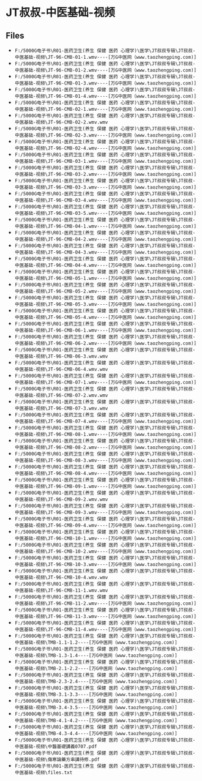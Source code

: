 # JT叔叔-中医基础-视频

## Files

- `F:/5000G电子书\R01-医药卫生(养生 保健 医药 心理学)\医学\JT叔叔专辑\JT叔叔-中医基础-视频\JT-96-CMB-01-1.wmv----[万G中医网（www.taozhengping.com)]`
- `F:/5000G电子书\R01-医药卫生(养生 保健 医药 心理学)\医学\JT叔叔专辑\JT叔叔-中医基础-视频\JT-96-CMB-01-2.wmv----[万G中医网（www.taozhengping.com)]`
- `F:/5000G电子书\R01-医药卫生(养生 保健 医药 心理学)\医学\JT叔叔专辑\JT叔叔-中医基础-视频\JT-96-CMB-01-3.wmv----[万G中医网（www.taozhengping.com)]`
- `F:/5000G电子书\R01-医药卫生(养生 保健 医药 心理学)\医学\JT叔叔专辑\JT叔叔-中医基础-视频\JT-96-CMB-01-4.wmv----[万G中医网（www.taozhengping.com)]`
- `F:/5000G电子书\R01-医药卫生(养生 保健 医药 心理学)\医学\JT叔叔专辑\JT叔叔-中医基础-视频\JT-96-CMB-02-1.wmv----[万G中医网（www.taozhengping.com)]`
- `F:/5000G电子书\R01-医药卫生(养生 保健 医药 心理学)\医学\JT叔叔专辑\JT叔叔-中医基础-视频\JT-96-CMB-02-2.wmv.wmv`
- `F:/5000G电子书\R01-医药卫生(养生 保健 医药 心理学)\医学\JT叔叔专辑\JT叔叔-中医基础-视频\JT-96-CMB-02-3.wmv----[万G中医网（www.taozhengping.com)]`
- `F:/5000G电子书\R01-医药卫生(养生 保健 医药 心理学)\医学\JT叔叔专辑\JT叔叔-中医基础-视频\JT-96-CMB-02-4.wmv----[万G中医网（www.taozhengping.com)]`
- `F:/5000G电子书\R01-医药卫生(养生 保健 医药 心理学)\医学\JT叔叔专辑\JT叔叔-中医基础-视频\JT-96-CMB-03-1.wmv----[万G中医网（www.taozhengping.com)]`
- `F:/5000G电子书\R01-医药卫生(养生 保健 医药 心理学)\医学\JT叔叔专辑\JT叔叔-中医基础-视频\JT-96-CMB-03-2.wmv----[万G中医网（www.taozhengping.com)]`
- `F:/5000G电子书\R01-医药卫生(养生 保健 医药 心理学)\医学\JT叔叔专辑\JT叔叔-中医基础-视频\JT-96-CMB-03-3.wmv----[万G中医网（www.taozhengping.com)]`
- `F:/5000G电子书\R01-医药卫生(养生 保健 医药 心理学)\医学\JT叔叔专辑\JT叔叔-中医基础-视频\JT-96-CMB-03-4.wmv----[万G中医网（www.taozhengping.com)]`
- `F:/5000G电子书\R01-医药卫生(养生 保健 医药 心理学)\医学\JT叔叔专辑\JT叔叔-中医基础-视频\JT-96-CMB-03-5.wmv----[万G中医网（www.taozhengping.com)]`
- `F:/5000G电子书\R01-医药卫生(养生 保健 医药 心理学)\医学\JT叔叔专辑\JT叔叔-中医基础-视频\JT-96-CMB-04-1.wmv----[万G中医网（www.taozhengping.com)]`
- `F:/5000G电子书\R01-医药卫生(养生 保健 医药 心理学)\医学\JT叔叔专辑\JT叔叔-中医基础-视频\JT-96-CMB-04-2.wmv----[万G中医网（www.taozhengping.com)]`
- `F:/5000G电子书\R01-医药卫生(养生 保健 医药 心理学)\医学\JT叔叔专辑\JT叔叔-中医基础-视频\JT-96-CMB-04-3.wmv----[万G中医网（www.taozhengping.com)]`
- `F:/5000G电子书\R01-医药卫生(养生 保健 医药 心理学)\医学\JT叔叔专辑\JT叔叔-中医基础-视频\JT-96-CMB-04-4.wmv----[万G中医网（www.taozhengping.com)]`
- `F:/5000G电子书\R01-医药卫生(养生 保健 医药 心理学)\医学\JT叔叔专辑\JT叔叔-中医基础-视频\JT-96-CMB-05-1.wmv----[万G中医网（www.taozhengping.com)]`
- `F:/5000G电子书\R01-医药卫生(养生 保健 医药 心理学)\医学\JT叔叔专辑\JT叔叔-中医基础-视频\JT-96-CMB-05-2.wmv----[万G中医网（www.taozhengping.com)]`
- `F:/5000G电子书\R01-医药卫生(养生 保健 医药 心理学)\医学\JT叔叔专辑\JT叔叔-中医基础-视频\JT-96-CMB-05-3.wmv----[万G中医网（www.taozhengping.com)]`
- `F:/5000G电子书\R01-医药卫生(养生 保健 医药 心理学)\医学\JT叔叔专辑\JT叔叔-中医基础-视频\JT-96-CMB-05-4.wmv----[万G中医网（www.taozhengping.com)]`
- `F:/5000G电子书\R01-医药卫生(养生 保健 医药 心理学)\医学\JT叔叔专辑\JT叔叔-中医基础-视频\JT-96-CMB-06-1.wmv----[万G中医网（www.taozhengping.com)]`
- `F:/5000G电子书\R01-医药卫生(养生 保健 医药 心理学)\医学\JT叔叔专辑\JT叔叔-中医基础-视频\JT-96-CMB-06-2.wmv----[万G中医网（www.taozhengping.com)]`
- `F:/5000G电子书\R01-医药卫生(养生 保健 医药 心理学)\医学\JT叔叔专辑\JT叔叔-中医基础-视频\JT-96-CMB-06-3.wmv.wmv`
- `F:/5000G电子书\R01-医药卫生(养生 保健 医药 心理学)\医学\JT叔叔专辑\JT叔叔-中医基础-视频\JT-96-CMB-06-4.wmv.wmv`
- `F:/5000G电子书\R01-医药卫生(养生 保健 医药 心理学)\医学\JT叔叔专辑\JT叔叔-中医基础-视频\JT-96-CMB-07-1.wmv----[万G中医网（www.taozhengping.com)]`
- `F:/5000G电子书\R01-医药卫生(养生 保健 医药 心理学)\医学\JT叔叔专辑\JT叔叔-中医基础-视频\JT-96-CMB-07-2.wmv.wmv`
- `F:/5000G电子书\R01-医药卫生(养生 保健 医药 心理学)\医学\JT叔叔专辑\JT叔叔-中医基础-视频\JT-96-CMB-07-3.wmv.wmv`
- `F:/5000G电子书\R01-医药卫生(养生 保健 医药 心理学)\医学\JT叔叔专辑\JT叔叔-中医基础-视频\JT-96-CMB-07-4.wmv----[万G中医网（www.taozhengping.com)]`
- `F:/5000G电子书\R01-医药卫生(养生 保健 医药 心理学)\医学\JT叔叔专辑\JT叔叔-中医基础-视频\JT-96-CMB-08-1.wmv----[万G中医网（www.taozhengping.com)]`
- `F:/5000G电子书\R01-医药卫生(养生 保健 医药 心理学)\医学\JT叔叔专辑\JT叔叔-中医基础-视频\JT-96-CMB-08-2.wmv----[万G中医网（www.taozhengping.com)]`
- `F:/5000G电子书\R01-医药卫生(养生 保健 医药 心理学)\医学\JT叔叔专辑\JT叔叔-中医基础-视频\JT-96-CMB-08-3.wmv----[万G中医网（www.taozhengping.com)]`
- `F:/5000G电子书\R01-医药卫生(养生 保健 医药 心理学)\医学\JT叔叔专辑\JT叔叔-中医基础-视频\JT-96-CMB-08-4.wmv----[万G中医网（www.taozhengping.com)]`
- `F:/5000G电子书\R01-医药卫生(养生 保健 医药 心理学)\医学\JT叔叔专辑\JT叔叔-中医基础-视频\JT-96-CMB-09-1.wmv----[万G中医网（www.taozhengping.com)]`
- `F:/5000G电子书\R01-医药卫生(养生 保健 医药 心理学)\医学\JT叔叔专辑\JT叔叔-中医基础-视频\JT-96-CMB-09-2.wmv.wmv`
- `F:/5000G电子书\R01-医药卫生(养生 保健 医药 心理学)\医学\JT叔叔专辑\JT叔叔-中医基础-视频\JT-96-CMB-09-3.wmv----[万G中医网（www.taozhengping.com)]`
- `F:/5000G电子书\R01-医药卫生(养生 保健 医药 心理学)\医学\JT叔叔专辑\JT叔叔-中医基础-视频\JT-96-CMB-09-4.wmv----[万G中医网（www.taozhengping.com)]`
- `F:/5000G电子书\R01-医药卫生(养生 保健 医药 心理学)\医学\JT叔叔专辑\JT叔叔-中医基础-视频\JT-96-CMB-10-1.wmv----[万G中医网（www.taozhengping.com)]`
- `F:/5000G电子书\R01-医药卫生(养生 保健 医药 心理学)\医学\JT叔叔专辑\JT叔叔-中医基础-视频\JT-96-CMB-10-2.wmv----[万G中医网（www.taozhengping.com)]`
- `F:/5000G电子书\R01-医药卫生(养生 保健 医药 心理学)\医学\JT叔叔专辑\JT叔叔-中医基础-视频\JT-96-CMB-10-3.wmv----[万G中医网（www.taozhengping.com)]`
- `F:/5000G电子书\R01-医药卫生(养生 保健 医药 心理学)\医学\JT叔叔专辑\JT叔叔-中医基础-视频\JT-96-CMB-10-4.wmv.wmv`
- `F:/5000G电子书\R01-医药卫生(养生 保健 医药 心理学)\医学\JT叔叔专辑\JT叔叔-中医基础-视频\JT-96-CMB-11-1.wmv.wmv`
- `F:/5000G电子书\R01-医药卫生(养生 保健 医药 心理学)\医学\JT叔叔专辑\JT叔叔-中医基础-视频\JT-96-CMB-11-2.wmv----[万G中医网（www.taozhengping.com)]`
- `F:/5000G电子书\R01-医药卫生(养生 保健 医药 心理学)\医学\JT叔叔专辑\JT叔叔-中医基础-视频\JT-96-CMB-11-3.wmv----[万G中医网（www.taozhengping.com)]`
- `F:/5000G电子书\R01-医药卫生(养生 保健 医药 心理学)\医学\JT叔叔专辑\JT叔叔-中医基础-视频\JT-96-CMB-11-4.wmv----[万G中医网（www.taozhengping.com)]`
- `F:/5000G电子书\R01-医药卫生(养生 保健 医药 心理学)\医学\JT叔叔专辑\JT叔叔-中医基础-视频\TMB-1.1-1.2----[万G中医网（www.taozhengping.com)]`
- `F:/5000G电子书\R01-医药卫生(养生 保健 医药 心理学)\医学\JT叔叔专辑\JT叔叔-中医基础-视频\TMB-1.3-1.4----[万G中医网（www.taozhengping.com)]`
- `F:/5000G电子书\R01-医药卫生(养生 保健 医药 心理学)\医学\JT叔叔专辑\JT叔叔-中医基础-视频\TMB-2.1-2.2----[万G中医网（www.taozhengping.com)]`
- `F:/5000G电子书\R01-医药卫生(养生 保健 医药 心理学)\医学\JT叔叔专辑\JT叔叔-中医基础-视频\TMB-2.3-2.4----[万G中医网（www.taozhengping.com)]`
- `F:/5000G电子书\R01-医药卫生(养生 保健 医药 心理学)\医学\JT叔叔专辑\JT叔叔-中医基础-视频\TMB-3.1-3.3----[万G中医网（www.taozhengping.com)]`
- `F:/5000G电子书\R01-医药卫生(养生 保健 医药 心理学)\医学\JT叔叔专辑\JT叔叔-中医基础-视频\TMB-3.4-3.5----[万G中医网（www.taozhengping.com)]`
- `F:/5000G电子书\R01-医药卫生(养生 保健 医药 心理学)\医学\JT叔叔专辑\JT叔叔-中医基础-视频\TMB-4.1-4.2----[万G中医网（www.taozhengping.com)]`
- `F:/5000G电子书\R01-医药卫生(养生 保健 医药 心理学)\医学\JT叔叔专辑\JT叔叔-中医基础-视频\TMB-4.3-4.4----[万G中医网（www.taozhengping.com)]`
- `F:/5000G电子书\R01-医药卫生(养生 保健 医药 心理学)\医学\JT叔叔专辑\JT叔叔-中医基础-视频\中醫基礎講義0707.pdf`
- `F:/5000G电子书\R01-医药卫生(养生 保健 医药 心理学)\医学\JT叔叔专辑\JT叔叔-中医基础-视频\傷寒論藥方串講待修.pdf`
- `F:/5000G电子书\R01-医药卫生(养生 保健 医药 心理学)\医学\JT叔叔专辑\JT叔叔-中医基础-视频\files.txt`
